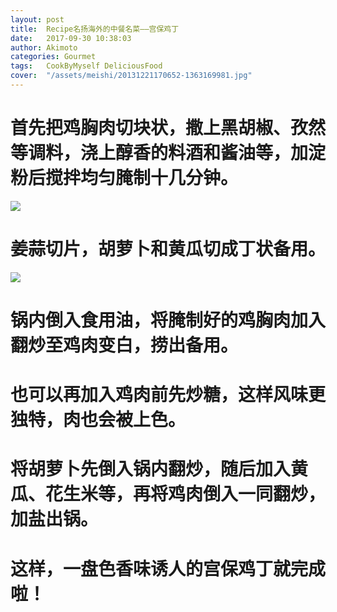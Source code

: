 ```yaml
---
layout: post
title:  Recipe名扬海外的中餐名菜——宫保鸡丁
date:   2017-09-30 10:38:03
author: Akimoto
categories: Gourmet
tags:	CookByMyself DeliciousFood
cover:  "/assets/meishi/20131221170652-1363169981.jpg"
---
```


# <font face="segoe script">首先把鸡胸肉切块状，撒上黑胡椒、孜然等调料，浇上醇香的料酒和酱油等，加淀粉后搅拌均匀腌制十几分钟。</font>
<a href="//wasedaakimoto.github.io/centrarium/assets/meishi/gongbaojiding1.JPG" data-lightbox="falcon9-large">
  <img src="//wasedaakimoto.github.io/centrarium/assets/meishi/gongbaojiding1.JPG">
</a>
      
# 姜蒜切片，胡萝卜和黄瓜切成丁状备用。
![](https://wasedaakimoto.github.io/centrarium/assets/meishi/gongbaojiding1.JPG)
# 锅内倒入食用油，将腌制好的鸡胸肉加入翻炒至鸡肉变白，捞出备用。
# 也可以再加入鸡肉前先炒糖，这样风味更独特，肉也会被上色。

# 将胡萝卜先倒入锅内翻炒，随后加入黄瓜、花生米等，再将鸡肉倒入一同翻炒，加盐出锅。

# 这样，一盘色香味诱人的宫保鸡丁就完成啦！


<div class="cm-article" data-key="AkimotoYuduki.id"></div>

<link rel="stylesheet" href="//comment.moe/dest/static/css/plus.css">

<script src="//comment.moe/dest/static/js/build.js" charset="UTF-8"></script>


